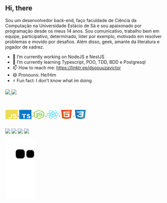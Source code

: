## Hi, there 
Sou um desenvolvedor back-end, faço faculdade de Ciência da Computação na Universidade Estácio de Sá e sou apaixonado por programação desde os meus 14 anos. Sou comunicativo, trabalho bem em equipe, participativo, determinado, líder por exemplo, motivado em resolver problemas e movido por desafios. Além disso, geek, amante da literatura e jogador de xadrez.

- 🔭 I’m currently working on NodeJS e NestJS
- 🌱 I’m currently learning Typescript, POO, TDD, BDD e Postgresql
- 📫 How to reach me: https://linktr.ee/dsoouuzavictor
- 😄 Pronouns: He/Him
- ⚡ Fun fact: I don't know what im doing

<div>
  <a href="https://github.com/tckthecreator">
  <img height="180em" src="https://github-readme-stats.vercel.app/api?username=tckthecreator&show_icons=true&theme=radical&include_all_commits=true&count_private=true"/>
  <img height="180em" src="https://github-readme-stats.vercel.app/api/top-langs/?username=tckthecreator&layout=compact&langs_count=7&theme=radical"/>
</div>

  ##
  <div style="display: inline_block"><br>
    <img align="center" alt="JS" height="30" width="40" src="https://raw.githubusercontent.com/devicons/devicon/master/icons/javascript/javascript-plain.svg">
    <img align="center" alt="TS" height="30" width="40" src="https://raw.githubusercontent.com/devicons/devicon/master/icons/typescript/typescript-plain.svg">
    <img align="center" alt="NODE" height="30" width="40" src="https://raw.githubusercontent.com/devicons/devicon/master/icons/nodejs/nodejs-original.svg">
    <img align="center" alt="REACT" height="30" width="40" src="https://raw.githubusercontent.com/devicons/devicon/master/icons/react/react-original.svg">
    <img align="center" alt="HTML" height="30" width="40" src="https://raw.githubusercontent.com/devicons/devicon/master/icons/html5/html5-original.svg">
    <img align="center" alt="CSS" height="30" width="40" src="https://raw.githubusercontent.com/devicons/devicon/master/icons/css3/css3-original.svg">
  </div>
  
  ##
  
  <div>
    <a href='https://www.linkedin.com/in/victor-souza-492765204/' target='_blank'><img src='https://img.shields.io/badge/LinkedIn-0077B5?style=for-the-badge&logo=linkedin&logoColor=white'></a>
    <a href='https://twitter.com/dsoouuzavictor' target='_blank'><img src='https://img.shields.io/badge/Twitter-1DA1F2?style=for-the-badge&logo=twitter&logoColor=white'></a>
    <a href='mailto:victordsoouuza@gmail.com' target='_blank'><img src='https://img.shields.io/badge/Gmail-D14836?style=for-the-badge&logo=gmail&logoColor=white'></a>
    <a href='https://api.whatsapp.com/send?phone=5587996342752' target='_blank'><img src='https://img.shields.io/badge/WhatsApp-25D366?style=for-the-badge&logo=whatsapp&logoColor=white'></a>
           
  </div>
  
 ![Snake animation](https://github.com/tckthecreator/tckthecreator/blob/output/github-contribution-grid-snake.svg)
